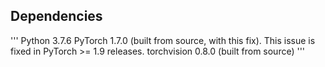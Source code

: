 ## Dependencies
'''
  Python 3.7.6
  PyTorch 1.7.0 (built from source, with this fix). This issue is fixed in PyTorch >= 1.9 releases.
  torchvision 0.8.0 (built from source)
'''
